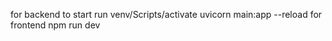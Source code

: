 for backend to start run 
    venv/Scripts/activate
    uvicorn main:app --reload
for frontend npm run dev    
